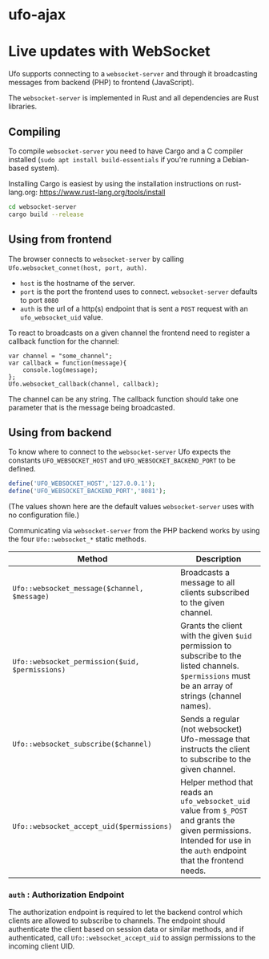 # ufo-ajax

# Live updates with WebSocket

Ufo supports connecting to a `websocket-server` and through it broadcasting messages from backend (PHP) to frontend (JavaScript).

The `websocket-server` is implemented in Rust and all dependencies are Rust libraries.

## Compiling
To compile `websocket-server` you need to have Cargo and a C compiler installed (`sudo apt install build-essentials` if you're running a Debian-based system).

Installing Cargo is easiest by using the installation instructions on rust-lang.org: https://www.rust-lang.org/tools/install

```bash
cd websocket-server
cargo build --release
```

## Using from frontend
The browser connects to `websocket-server` by calling `Ufo.websocket_connet(host, port, auth)`.

* `host` is the hostname of the server.
* `port` is the port the frontend uses to connect. `websocket-server` defaults to port `8080`
* `auth` is the url of a http(s) endpoint that is sent a `POST` request with an `ufo_websocket_uid` value.

To react to broadcasts on a given channel the frontend need to register a callback function for the channel:
```
var channel = "some_channel";
var callback = function(message){
	console.log(message);
};
Ufo.websocket_callback(channel, callback);
```
The channel can be any string. The callback function should take one parameter that is the message being broadcasted.

## Using from backend
To know where to connect to the `websocket-server` Ufo expects the constants `UFO_WEBSOCKET_HOST` and `UFO_WEBSOCKET_BACKEND_PORT` to be defined.

```PHP
define('UFO_WEBSOCKET_HOST','127.0.0.1');
define('UFO_WEBSOCKET_BACKEND_PORT','8081');
```
(The values shown here are the default values `websocket-server` uses with no configuration file.)

Communicating via `websocket-server` from the PHP backend works by using the four `Ufo::websocket_*` static methods.

|Method|Description|
|------|-----------|
|`Ufo::websocket_message($channel, $message)`|Broadcasts a message to all clients subscribed to the given channel.|
|`Ufo::websocket_permission($uid, $permissions)`|Grants the client with the given `$uid` permission to subscribe to the listed channels. `$permissions` must be an array of strings (channel names).|
|`Ufo::websocket_subscribe($channel)`|Sends a regular (not websocket) Ufo-message that instructs the client to subscribe to the given channel.|
|`Ufo::websocket_accept_uid($permissions)`|Helper method that reads an `ufo_websocket_uid` value from `$_POST` and grants the given permissions. Intended for use in the `auth` endpoint that the frontend needs.|

### `auth` : Authorization Endpoint
The authorization endpoint is required to let the backend control which clients are allowed to subscribe to channels. The endpoint should authenticate the client based on session data or similar methods, and if authenticated, call `Ufo::websocket_accept_uid` to assign permissions to the incoming client UID.

